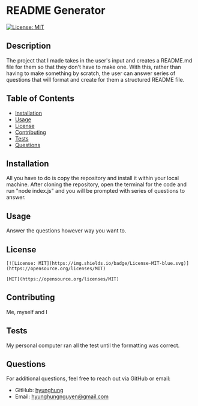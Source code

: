 # README Generator 

  [![License: MIT](https://img.shields.io/badge/License-MIT-blue.svg)](https://opensource.org/licenses/MIT)
  
  ## Description
  The project that I made takes in the user's input and creates a README.md file for them so that they don't have to make one. With this, rather than having to make something by scratch, the user can answer series of questions that will format and create for them a structured README file.
  
  ## Table of Contents
  - [Installation](#installation)
  - [Usage](#usage)
  - [License](#license)
  - [Contributing](#contributing)
  - [Tests](#tests)
  - [Questions](#questions)
  
  ## Installation
  All you have to do is copy the repository and install it within your local machine. After cloning the repository, open the terminal for the code and run "node index.js" and you will be prompted with series of questions to answer.  
  
  ## Usage
  Answer the questions however way you want to.  
  
  ## License
    [![License: MIT](https://img.shields.io/badge/License-MIT-blue.svg)](https://opensource.org/licenses/MIT)
    
    [MIT](https://opensource.org/licenses/MIT)
    
  
  ## Contributing
  Me, myself and I 
  
  ## Tests
  My personal computer ran all the test until the formatting was correct. 
  
  ## Questions
  For additional questions, feel free to reach out via GitHub or email:
  - GitHub: [hyunghung](https://github.com/hyunghung)
  - Email: hyunghungnguyen@gmail.com 
  
